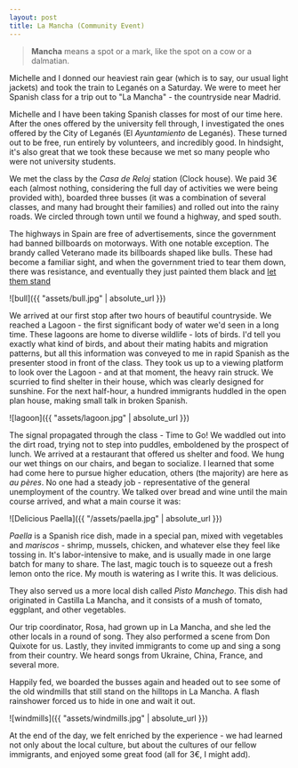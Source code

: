 ```yaml
---
layout: post
title: La Mancha (Community Event)
---
```


> **Mancha** means a spot or a mark, like the spot on a cow or a dalmatian.

Michelle and I donned our heaviest rain gear (which is to say, our usual light
jackets) and took the train to Leganés on a Saturday. We were to meet her Spanish class for a trip out to "La Mancha" - the countryside near Madrid.

Michelle and I have been taking Spanish classes for most of our time here. After the ones offered by the university fell through, I investigated the ones offered by the City of Leganés (El *Ayuntamiento* de Leganés). These turned out to be free, run entirely by volunteers, and incredibly good. In hindsight, it's also great that we took these because we met so many people who were not university students.

We met the class by the *Casa de Reloj* station (Clock house). We paid 3€ each (almost nothing, considering the full day of activities we were being provided with), boarded three busses (it was a combination of several classes, and many had brought their families) and rolled out into the rainy roads. We circled through town until we found a highway, and sped south.

The highways in Spain are free of advertisements, since the government had banned billboards on motorways. With one notable exception. The brandy called Veterano made its billboards shaped like bulls. These had become a familiar sight, and when the government tried to tear them down, there was resistance, and eventually they just painted them black and [let them stand](https://www.independent.co.uk/news/world/spains-roadside-bulls-live-to-fight-another-day-1439879.html)

![bull]({{ "assets/bull.jpg" | absolute_url }})

We arrived at our first stop after two hours of beautiful countryside. We reached a Lagoon - the first significant body of water we'd seen in a long time. These lagoons are home to diverse wildlife - lots of birds. I'd tell you exactly what kind of birds, and about their mating habits and migration patterns, but all this information was conveyed to me in rapid Spanish as the presenter stood in front of the class. They took us up to a viewing platform to look over the Lagoon - and at that moment, the heavy rain struck. We scurried to find shelter in their house, which was clearly designed for sunshine. For the next half-hour, a hundred immigrants huddled in the open plan house, making small talk in broken Spanish.

![lagoon]({{ "assets/lagoon.jpg" | absolute_url }})

The signal propagated through the class - Time to Go! We waddled out into the dirt road, trying not to step into puddles, emboldened by the prospect of lunch. We arrived at a restaurant that offered us shelter and food. We hung our wet things on our chairs, and began to socialize. I learned that some had come here to pursue higher education, others (the majority) are here as *au pères*. No one had a steady job - representative of the general unemployment of the country. We talked over bread and wine until the main course arrived, and what a main course it was:

![Delicious Paella]({{ "/assets/paella.jpg" | absolute_url }})

*Paella* is a Spanish rice dish, made in a special pan, mixed with vegetables and *mariscos* - shrimp, mussels, chicken, and whatever else they feel like tossing in. It's labor-intensive to make, and is usually made in one large batch for many to share. The last, magic touch is to squeeze out a fresh lemon onto the rice. My mouth is watering as I write this. It was delicious.

They also served us a more local dish called *Pisto Manchego*. This dish had originated in Castilla La Mancha, and it consists of a mush of tomato, eggplant, and other vegetables. 

Our trip coordinator, Rosa, had grown up in La Mancha, and she led the other locals in a round of song. They also performed a scene from Don Quixote for us. Lastly, they invited immigrants to come up and sing a song from their country. We heard songs from Ukraine, China, France, and several more.

Happily fed, we boarded the busses again and headed out to see some of the old windmills that still stand on the hilltops in La Mancha. A flash rainshower forced us to hide in one and wait it out. 

![windmills]({{ "assets/windmills.jpg" | absolute_url }})

At the end of the day, we felt enriched by the experience - we had learned not only about the local culture, but about the cultures of our fellow immigrants, and enjoyed some great food (all for 3€, I might add).